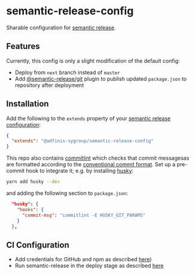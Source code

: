 # semantic-release-config

Sharable configuration for [semantic release](https://semantic-release.gitbook.io).

## Features

Currently, this config is only a slight modification of the default config:

- Deploy from `next` branch instead of `master`
- Add [@semantic-release/git](https://github.com/semantic-release/git) plugin to publish updated `package.json` to repository after deployment

## Installation

Add the following to the `extends` property of your [semantic release configuration](https://semantic-release.gitbook.io/semantic-release/usage/configuration#configuration-file):

```json
{
  "extends": "@adfinis-sygroup/semantic-release-config"
}
```

This repo also contains [commitlint](https://github.com/conventional-changelog/commitlint) which checks that commit messagesas are formatted according to the [conventional commit format](https://www.conventionalcommits.org). Set up a pre-commit hook to integrate it; e.g. by installing [husky](https://github.com/typicode/husky):

```bash
yarn add husky --dev
```

and adding the following section to `package.json`:

```json
  "husky": {
    "hooks": {
      "commit-msg": "commitlint -E HUSKY_GIT_PARAMS"
    }
  },
```

## CI Configuration

- Add credentials for GitHub and npm as described [here](https://semantic-release.gitbook.io/semantic-release/usage/ci-configuration))
- Run semantic-release in the deploy stage as described [here](https://semantic-release.gitbook.io/semantic-release/recipes/recipes/travis)
